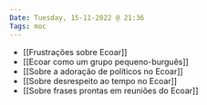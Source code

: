```yaml
---
Date: Tuesday, 15-11-2022 @ 21:36
Tags: moc
---
```

- [[Frustrações sobre Ecoar]]
- [[Ecoar como um grupo pequeno-burguês]]
- [[Sobre a adoração de políticos no Ecoar]]
- [[Sobre desrespeito ao tempo no Ecoar]]
- [[Sobre frases prontas em reuniões do Ecoar]]